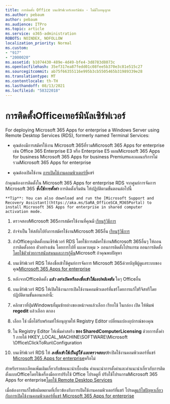 ```yaml
---
title: การติดตั้ง Office บนเซิร์ฟเวอร์เทอร์มินัล - ไม่มีใบอนุญาต
ms.author: pebaum
author: pebaum
ms.audience: ITPro
ms.topic: article
ms.service: o365-administration
ROBOTS: NOINDEX, NOFOLLOW
localization_priority: Normal
ms.custom:
- "917"
- "2000020"
ms.assetid: b1074430-489e-4d49-bfe4-3d8783d8073c
ms.openlocfilehash: 35ef317ea87fedd01c08fee5b370e3c81e515c27
ms.sourcegitcommit: ab75f66355116e995b3cb5505465b31989339e28
ms.translationtype: MT
ms.contentlocale: th-TH
ms.lasthandoff: 08/13/2021
ms.locfileid: "58322018"
---
```

# <a name="installing-office-on-a-terminal-server"></a>การติดตั้งOfficeเทอร์มินัลเซิร์ฟเวอร์

For deploying Microsoft 365 Apps for enterprise a Windows Server using Remote Desktop Services (RDS), formerly named Terminal Services:
  
- คุณต้องมีการสมัครใช้งาน Microsoft 365ที่รวมMicrosoft 365 Apps for enterprise เช่น Office 365 Enterprise E3 หรือ Enterprise E5 แผนMicrosoft 365 Apps for business Microsoft 365 Apps for business Premiumและแผนบริการไม่รวมMicrosoft 365 Apps for enterprise

- คุณต้องเปิดใช้งาน [การเปิดใช้งานคอมพิวเตอร์ที่](https://docs.microsoft.com/DeployOffice/overview-shared-computer-activation)แชร์

ถ้าคุณต้องการติดตั้งใน Microsoft 365 Apps for enterprise RDS จากศูนย์การจัดการ Microsoft 365 ***ซึ่งใช้การตั้งค่า*** การติดตั้งเริ่มต้น ให้ปฏิบัติตามขั้นตอนต่อไปนี้

    **Tip**: You can also download and run the [Microsoft Support and Recovery Assistant](https://aka.ms/SaRA_OfficeSCA_M365Portal) to install Microsoft 365 Apps for enterprise in shared computer activation mode.
  
1. ตรวจสอบMicrosoft 365การสมัครใช้งานที่คุณมี [เรียนรู้วิธีการ](https://docs.microsoft.com/microsoft-365/admin/admin-overview/what-subscription-do-i-have)

2. ถ้าจําเป็น ให้สลับไปยังการสมัครใช้งานMicrosoft 365อื่น [เรียนรู้วิธีการ](https://docs.microsoft.com/microsoft-365/commerce/subscriptions/switch-to-a-different-plan)

3. ถ้าOfficeถูกติดตั้งบนเซิร์ฟเวอร์ RDS โดยใช้การสมัครใช้งานMicrosoft 365อื่นๆ ให้ถอนการติดตั้งออก ตัวอย่างเช่น โดยการไปที่ แผงควบคุม \> ถอนการติดตั้งโปรแกรม ถอนการติดตั้ง[โดยใช้ตัวช่วยการสนับสนุนและการกู้คืน](https://aka.ms/SARA-OfficeUninstall-Alchemy)Microsoft ถ้าคุณพบปัญหา

4. บนเซิร์ฟเวอร์ RDS ให้ลงชื่อเข้าใช้ศูนย์การจัดการ Microsoft 365ด้วยบัญชีผู้ดูแลระบบของคุณ[Microsoft 365 Apps for enterprise](https://portal.office.com/OLS/MySoftware.aspx)

5. หลังจากOfficeติดตั้ง ***แล้ว อย่าเปิดหรือลงชื่อเข้าใช้แอปพลิเคชัน*** ใดๆ Officeอื่น

6. บนเซิร์ฟเวอร์ RDS ให้เปิดใช้งานการเปิดใช้งานคอมพิวเตอร์ที่แชร์โดยการแก้ไขรีจิสทรีโดยปฏิบัติตามขั้นตอนเหล่านี้:

1. คลิกขวาที่ปุ่มWindowsที่มุมซ้ายล่างของหน้าจอแล้วเลือก เรียกใช้ ในกล่อง เปิด ให้พิมพ์ **regedit** แล้วเลือก ตกลง

2. เลือก ใช่ เมื่อได้รับพร้อมท์ให้อนุญาตให้ Registry Editor เปลี่ยนแปลงอุปกรณ์ของคุณ

3. ใน Registry Editor ให้เพิ่มค่าสตริง **ของ SharedComputerLicensing** ด้วยการตั้งค่า 1 ภายใต้ HKEY_LOCAL_MACHINE\SOFTWARE\Microsoft \Office\ClickToRun\Configuration

7. บนเซิร์ฟเวอร์ RDS ให้ ***ลงชื่อเข้าใช้เป็นผู้ใช้ และตรวจสอบว่า*** เปิดใช้งานคอมพิวเตอร์ที่แชร์ [Microsoft 365 Apps for enterprise](https://docs.microsoft.com/DeployOffice/troubleshoot-shared-computer-activation#verify-that-activation-for-microsoft-365-apps-succeeded)หรือไม่

สําหรับรายละเอียดเพิ่มเติมเกี่ยวกับข้อแนะนําเบื้องต้น คําแนะนําการตั้งค่าและคําแนะนําเกี่ยวกับการติดตั้งแบบOfficeโดยใช้เครื่องมือการปรับใช้ Office โปรดดูที่ ปรับใช้โปรแกรมMicrosoft 365 Apps for enterprise[โดยใช้ Remote Desktop Services](https://docs.microsoft.com/DeployOffice/deploy-microsoft-365-apps-remote-desktop-services)
  
เมื่อต้องการแก้ไขข้อผิดพลาดที่เกี่ยวข้องกับการเปิดใช้งานคอมพิวเตอร์ที่แชร์ โปรดดู[แก้ไขปัญหาเกี่ยวกับการเปิดใช้งานคอมพิวเตอร์ที่แชร์ Microsoft 365 Apps for enterprise](https://docs.microsoft.com/DeployOffice/troubleshoot-shared-computer-activation)
  